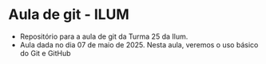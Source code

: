 # Aula de git - ILUM
* Repositório para a aula de git da Turma 25 da Ilum.
* Aula dada no dia 07 de maio de 2025. Nesta aula, veremos o uso básico do Git e GitHub
